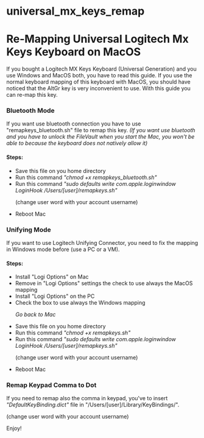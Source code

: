 # universal_mx_keys_remap
<H1>Re-Mapping Universal Logitech Mx Keys Keyboard on MacOS</H1>

If you bought a Logitech MX Keys Keyboard (Universal Generation) and you use Windows and MacOS both, you have to read this guide.
If you use the normal keyboard mapping of this keyboard with MacOS, you should have noticed that the AltGr key is very inconvenient to use.
With this guide you can re-map this key.

<H3>Bluetooth Mode</H3>

If you want use bluetooth connection you have to use "remapkeys_bluetooth.sh" file to remap this key. <i>(If you want use bluetooth and you have to unlock the FileVault when you start the Mac, you won't be able to because the keyboard does not natively allow it)</i>

<H4>Steps:</H4>
<ul>
  <li>Save this file on you home directory</li>
  <li>Run this command <i>"chmod +x remapkeys_bluetooth.sh"</i></li>
  <li>Run this command <i>"sudo defaults write com.apple.loginwindow LoginHook /Users/[user]/remapkeys.sh"</i> <p>(change user word with your account username)</p></li>
  <li>Reboot Mac</li>
</ul>
<p></p>
<p></p>
<p></p>

<H3>Unifying Mode</H3>

If you want to use Logitech Unifying Connector, you need to fix the mapping in Windows mode before (use a PC or a VM).

<H4>Steps:</H4>
<ul>
  <li>Install "Logi Options" on Mac</li>
  <li>Remove in "Logi Options" settings the check to use always the MacOS mapping</li>
  <li>Install "Logi Options" on the PC</li>
  <li>Check the box to use always the Windows mapping</li>
  <p></p>
  <p><i>Go back to Mac</i></p>
  <li>Save this file on you home directory</li>
  <li>Run this command <i>"chmod +x remapkeys.sh"</i></li>
  <li>Run this command <i>"sudo defaults write com.apple.loginwindow LoginHook /Users/[user]/remapkeys.sh"</i> <p>(change user word with your account username)</p></li>
  <li>Reboot Mac</li>
</ul>


<H3>Remap Keypad Comma to Dot</H3>

If you need to remap also the comma in keypad, you've to insert <i>"DefaultKeyBinding.dict"</i> file in "/Users/[user]/Library/KeyBindings/". <p>(change user word with your account username)</p>

Enjoy!

